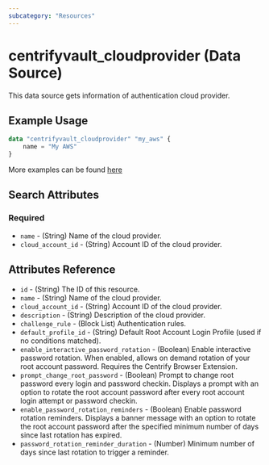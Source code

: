 ```yaml
---
subcategory: "Resources"
---
```


# centrifyvault_cloudprovider (Data Source)

This data source gets information of authentication cloud provider.

## Example Usage

```terraform
data "centrifyvault_cloudprovider" "my_aws" {
    name = "My AWS"
}
```

More examples can be found [here](https://github.com/marcozj/terraform-provider-centrifyvault/tree/main/examples/centrifyvault_cloudprovider)

## Search Attributes

### Required

- `name` - (String) Name of the cloud provider.
- `cloud_account_id` - (String) Account ID of the cloud provider.

## Attributes Reference

- `id` - (String) The ID of this resource.
- `name` - (String) Name of the cloud provider.
- `cloud_account_id` - (String) Account ID of the cloud provider.
- `description` - (String) Description of the cloud provider.
- `challenge_rule` - (Block List) Authentication rules.
- `default_profile_id` - (String) Default Root Account Login Profile (used if no conditions matched).
- `enable_interactive_password_rotation` - (Boolean) Enable interactive password rotation. When enabled, allows on demand rotation of your root account password. Requires the Centrify Browser Extension.
- `prompt_change_root_password` - (Boolean) Prompt to change root password every login and password checkin. Displays a prompt with an option to rotate the root account password after every root account login attempt or password checkin.
- `enable_password_rotation_reminders` - (Boolean) Enable password rotation reminders. Displays a banner message with an option to rotate the root account password after the specified minimum number of days since last rotation has expired.
- `password_rotation_reminder_duration` - (Number) Minimum number of days since last rotation to trigger a reminder.
